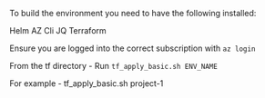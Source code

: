 To build the environment you need to have the following installed:

Helm
AZ Cli
JQ
Terraform

Ensure you are logged into the correct subscription  with `az login`

From the tf directory - Run `tf_apply_basic.sh ENV_NAME`

For example - tf_apply_basic.sh project-1

